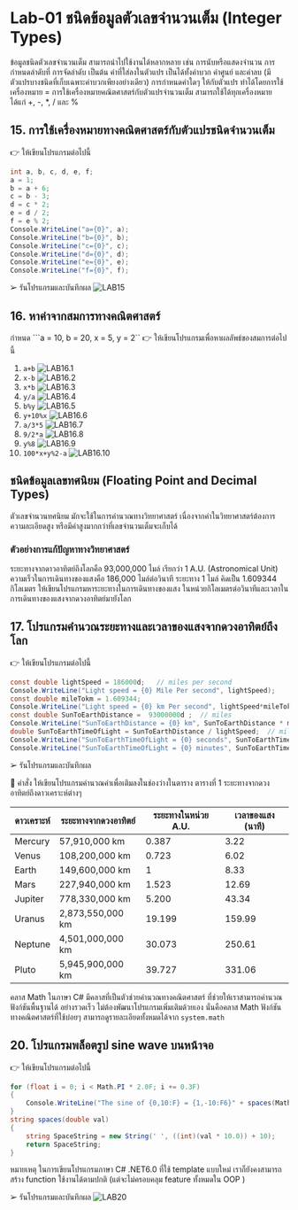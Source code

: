 # Lab-01  ชนิดข้อมูลตัวเลขจำนวนเต็ม (Integer Types)

ข้อมูลชนิดตัวเลขจำนวนเต็ม สามารถนำไปใช้งานได้หลากหลาย เช่น การนับหรือแสดงจำนวน การกำหนดลำดับที่ การจัดลำดับ เป็นต้น ค่าที่ใส่ลงในตัวแปร เป็นได้ทั้งค่าบวก ค่าศูนย์ และค่าลบ (มีตัวแปรบางชนิดที่เก็บเฉพาะค่าบวกเพียงอย่างเดียว) การกำหนดค่าใดๆ ให้กับตัวแปร ทำได้โดยการใช้เครื่องหมาย =
การใช้เครื่องหมายคณิตศาสตร์กับตัวแปรจำนวนเต็ม สามารถใช้ได้ทุกเครื่องหมาย ได้แก่ +, -, *, / และ %

## 15. การใช้เครื่องหมายทางคณิตศาสตร์กับตัวแปรชนิดจำนวนเต็ม

👉 ให้เขียนโปรแกรมต่อไปนี้
```csharp
int a, b, c, d, e, f;
a = 1;
b = a + 6;
c = b - 3;
d = c * 2;
e = d / 2;
f = e % 2;
Console.WriteLine("a={0}", a);
Console.WriteLine("b={0}", b);
Console.WriteLine("c={0}", c);
Console.WriteLine("d={0}", d);
Console.WriteLine("e={0}", e);
Console.WriteLine("f={0}", f);
```

➢ รันโปรแกรมและบันทึกผล
![LAB15](./Images/Lab15.png)



## 16. หาค่าจากสมการทางคณิตศาสตร์

กำหนด ```a = 10, b = 20, x = 5, y = 2``
👉 ให้เขียนโปรแกรมเพื่อหาผลลัพธ์ของสมการต่อไปนี้

1. `a+b`
![LAB16.1](./Images/Lab16_1.png)
2. `x-b`
![LAB16.2](./Images/Lab16_2.png)
3. `x*b`
![LAB16.3](./Images/Lab16_3.png)
4. `y/a`
![LAB16.4](./Images/Lab16_4.png)
5. `b%y`
![LAB16.5](./Images/Lab16_5.png)
6. `y+10%x`
![LAB16.6](./Images/Lab16_6.png)
7. `a/3*5`
![LAB16.7](./Images/Lab16_7.png)
8. `9/2*a`
![LAB16.8](./Images/Lab16_8.png)
9. `y%8`
![LAB16.9](./Images/Lab16_9.png)
10. `100*x+y%2-a`
![LAB16.10](./Images/Lab16_10.png)

## ชนิดข้อมูลเลขทศนิยม (Floating Point and Decimal Types)

ตัวเลขจำนวนทศนิยม มักจะใช้ในการคำนวณทางวิทยาศาสตร์ เนื่องจากค่าในวิทยาศาสตร์ต้องการความละเอียดสูง หรือมีค่าสูงมากกว่าที่เลขจำนวนเต็มจะเก็บได้

### ตัวอย่างการแก้ปัญหาทางวิทยาศาสตร์

ระยะทางจากดาวอาทิตย์ถึงโลกคือ 93,000,000 ไมล์ เรียกว่า 1 A.U. (Astronomical Unit)
ความเร็วในการเดินทางของแสงคือ 186,000 ไมล์ต่อวินาที
ระยะทาง 1 ไมล์ คิดเป็น 1.609344 กิโลเมตร
ให้เขียนโปรแกรมหาระยะทางในการเดินทางของแสง ในหน่วยกิโลเมตรต่อวินาทีและเวลาในการเดินทางของแสงจากดวงอาทิตย์มายังโลก

## 17.  โปรแกรมคำนวณระยะทางและเวลาของแสงจากดวงอาทิตย์ถึงโลก

👉 ให้เขียนโปรแกรมต่อไปนี้

```csharp
const double lightSpeed = 186000d;   // miles per second
Console.WriteLine("Light speed = {0} Mile Per second", lightSpeed);
const double mileTokm = 1.609344;
Console.WriteLine("Light speed = {0} km Per second", lightSpeed*mileTokm);
const double SunToEarthDistance =  93000000d ;  // miles
Console.WriteLine("SunToEarthDistance = {0} km", SunToEarthDistance * mileTokm);
double SunToEarthTimeOfLight = SunToEarthDistance / lightSpeed;  // miles
Console.WriteLine("SunToEarthTimeOfLight = {0} seconds", SunToEarthTimeOfLight);
Console.WriteLine("SunToEarthTimeOfLight = {0} minutes", SunToEarthTimeOfLight/60d);
```

➢ รันโปรแกรมและบันทึกผล




👷 คำสั่ง ให้เขียนโปรแกรมคำนวณค่าเพื่อเติมลงในช่องว่างในตาราง
ตารางที่ 1 ระยะทางจากดวงอาทิตย์ถึงดาวเคราะห์ต่างๆ

| ดาวเคราะห์ | ระยะทางจากดวงอาทิตย์ | ระยะทางในหน่วย A.U. | เวลาของแสง (นาที)
|---|---|---|---|
| Mercury | 57,910,000 km |0.387 |3.22
| Venus | 108,200,000 km |0.723 |6.02
| Earth | 149,600,000 km |1 |8.33
| Mars | 227,940,000 km |1.523 |12.69
| Jupiter |  778,330,000 km |5.200 |43.34
| Uranus | 2,873,550,000 km |19.199 |159.99
| Neptune | 4,501,000,000 km |30.073 |250.61
| Pluto | 5,945,900,000 km |39.727 |331.06



 คลาส Math ในภาษา C# มีคลาสที่เป็นตัวช่วยคำนวณทางคณิตศาสตร์ ที่ช่วยให้เราสามารถคำนวณฟังก์ชันพื้นฐานได้ อย่างรวดเร็ว ไม่ต้องพัฒนาโปรแกรมเพิ่มเติมด้วยเอง นั่นคือคลาส Math ฟังก์ชันทางคณิตศาสตร์ที่ใช้บ่อยๆ สามารถดูรายละเอียดทั้งหมดได้จาก `system.math`

 
## 20.  โปรแกรมพล็อตรูป sine wave บนหน้าจอ

👉 ให้เขียนโปรแกรมต่อไปนี้

```csharp
for (float i = 0; i < Math.PI * 2.0F; i += 0.3F)
{
    Console.WriteLine("The sine of {0,10:F} = {1,-10:F6}" + spaces(Math.Sin(i)) + "*", i, Math.Sin(i));
}
string spaces(double val)
{
    string SpaceString = new String(' ', ((int)(val * 10.0)) + 10);
    return SpaceString;
}
```

หมายเหตุ ในการเขียนโปรแกรมภาษา C# .NET6.0 ที่ใช้ template แบบใหม่ เราก็ยังคงสามารถสร้าง function ใช้งานได้ตามปกติ (แต่จะไม่ครอบคลุม feature ทั้งหมดใน OOP )

➢ รันโปรแกรมและบันทึกผล
![LAB20](./Images/Lab20.png)
  